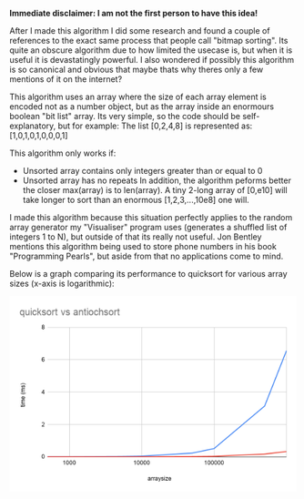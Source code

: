 <strong>Immediate disclaimer: I am not the first person to have this idea!</strong>

After I made this algorithm I did some research and found a couple of references to the exact same process that people call "bitmap sorting". Its quite an obscure algorithm due to how limited the usecase is, but when it is useful it is devastatingly powerful. I also wondered if possibly this algorithm is so canonical and obvious that maybe thats why theres only a few mentions of it on the internet?

This algorithm uses an array where the size of each array element is encoded not as a number object, but as the array inside an enormours boolean "bit list" array. Its very simple, so the code should be self-explanatory, but for example:
The list [0,2,4,8] is represented as: [1,0,1,0,1,0,0,0,1]

This algorithm only works if:
  - Unsorted array contains only integers greater than or equal to 0
  - Unsorted array has no repeats
In addition, the algorithm peforms better the closer max(array) is to len(array). A tiny 2-long array of [0,e10] will take longer to sort than an enormous [1,2,3,...,10e8] one will.

I made this algorithm because this situation perfectly applies to the random array generator my "Visualiser" program uses (generates a shuffled list of integers 1 to N), but outside of that its really not useful. Jon Bentley mentions this algorithm being used to store phone numbers in his book "Programming Pearls", but aside from that no applications come to mind.

Below is a graph comparing its performance to quicksort for various array sizes (x-axis is logarithmic):

![comparison](quicksortVSantiochsort.png)
